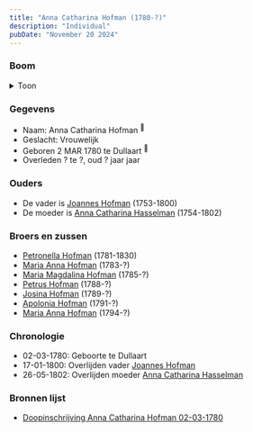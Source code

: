 ```yaml
---
title: "Anna Catharina Hofman (1780-?)"
description: "Individual"
pubDate: "November 20 2024"
---
```


### Boom
<details><summary>Toon</summary>

![test](https://www.plantuml.com/plantuml/svg/XP9DRy8m38Rl-HNMEEo4r5A-XYe-1s98coQsoqueRGraJPCg2K8Luh_Fq6fZqpPkrklNyHFRG-kuSRjCCfiAbNF3CuXud6wCtgbaegKsu0nNbbAe7DkA124M9fPOnfZbhe0CimYDBINhqA1sHOxiujLOSclXm01Wh4s2vdKhubIXjM6OSQ7wVGZOaR5RU3wtigoik5behiW6SxtEkBe1Rk71yxoc1r2R1hFMR4ol7jO2PNA4i1Vng5X5sZc9lJxudLO0IuqIqLsORBgJSiLLiegDjZRIrE3iXiNe2Vokvr4xvL09Qv6eAfIHKXmct6sv4HJDIKJv3SedgDbu6ao3_w6QyE9qdbDQlAVNmHfjU1ozdS0QluA5lJqcYL2RaxUqTZftPwmPOVbjg4cnsRe2fTHxGZkoQeRrUkLW5V-NK5MIS4urs5zZ-B6O1dnkzFeiJhHBekrwS4zVvtIDrySnWC7fL8Qe4ZhT3m00)
</details>

### Gegevens
- Naam: Anna Catharina Hofman <sup><a href="../s00061/" style="text-decoration:none" title="Doopinschrijving Anna Catharina Hofman 02-03-1780">:link:</a></sup>
- Geslacht: Vrouwelijk
- Geboren 2 MAR 1780 te Dullaart <sup><a href="../s00061/" style="text-decoration:none" title="Doopinschrijving Anna Catharina Hofman 02-03-1780">:link:</a></sup>
- Overleden ? te ?, oud ? jaar jaar 

### Ouders
- De vader is [Joannes Hofman](../i00040/) (1753-1800)
- De moeder is [Anna Catharina Hasselman](../i00041/) (1754-1802)

### Broers en zussen
- [Petronella Hofman](../i00030/) (1781-1830)
- [Maria Anna Hofman](../i00043/) (1783-?)
- [Maria Magdalina Hofman](../i00044/) (1785-?)
- [Petrus Hofman](../i00045/) (1788-?)
- [Josina Hofman](../i00046/) (1789-?)
- [Apolonia Hofman](../i00047/) (1791-?)
- [Maria Anna Hofman](../i00048/) (1794-?)

### Chronologie
- 02-03-1780: Geboorte te Dullaart
- 17-01-1800: Overlijden vader [Joannes Hofman](../i00040/)
- 26-05-1802: Overlijden moeder [Anna Catharina Hasselman](../i00041/)

### Bronnen lijst
- [Doopinschrijving Anna Catharina Hofman 02-03-1780](../s00061/)